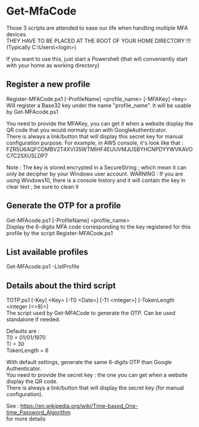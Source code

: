 # Get-MfaCode
Those 3 scripts are attended to ease our life when handling multiple MFA devices. <br />
THEY HAVE TO BE PLACED AT THE ROOT OF YOUR HOME DIRECTORY !!! <br />
(Typically C:\Users\\\<login>) <br />

If you want to use this, just start a Powershell (that will conveniently start with your home as working directory)

## Register a new profile
Register-MFACode.ps1 [-ProfileName] \<profile_name\> [-MFAKey] \<key\> <br />
Will register a Base32 key under the name "profile_name". It will be usable by Get-MFAcode.ps1 <br />

You need to provide the MFAKey, you can get it when a website display the QR code that you would normaly scan with GoogleAuthenticator. <br />
There is always a link/button that will display this secret key for manual configuration purpose. For example, in AWS console, it's look like that : FZR5U6AQFCOMBV2T4XVI35WTMIHF4EUUVMJUSBYHCNPDYYWVKAVOC7C2SXUSLDP7

Note : The key is stored encrypted in a SecureString ; which mean it can only be decipher by your Windows user account.
WARNING : If you are using Windows10, there is a console history and it will contain the key in clear text ; be sure to clean it

## Generate the OTP for a profile
Get-MFAcode.ps1 [-ProfileName] \<profile_name\> <br />
Display the 6-digits MFA code corresponding to the key registered for this profile by the script Register-MFACode.ps1

## List available profiles
Get-MFAcode.ps1 -ListProfile

## Details about the third script
TOTP.ps1 [-Key] \<Key\> [-T0 \<Date\>] [-TI \<integer\>] [-TokenLength <integer (<=8)>] <br />
The script used by Get-MFACode to generate the OTP. Can be used standalone if needed.

Defaults are : <br />
T0 = 01/01/1970 <br />
TI = 30 <br />
TokenLength = 6 <br />

With default settings, generate the same 6-digits OTP than Google Authenticator. <br />
You need to provide the secret key : the one you can get when a website display the QR code. <br />
There is always a link/button that will display the secret key (for manual configuration).

See : https://en.wikipedia.org/wiki/Time-based_One-time_Password_Algorithm <br />
for more details